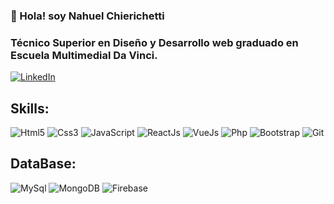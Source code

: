 ### 👋 Hola! soy Nahuel Chierichetti
### Técnico Superior en Diseño y Desarrollo web graduado en Escuela Multimedial Da Vinci.
[![LinkedIn](https://img.shields.io/badge/LinkedIn-Nahuel_Nicolás_Chierichetti-0077B5?style=for-the-badge&logo=linkedin&logoColor=white&labelColor=101010)](https://www.linkedin.com/in/nahuel-nicol%C3%A1s-chierichetti-346a32201/)

## Skills:
![Html5](https://img.shields.io/badge/HTML5-E34F26?style=for-the-badge&logo=html5&logoColor=white)
![Css3](https://img.shields.io/badge/CSS3-1572B6?style=for-the-badge&logo=css3&logoColor=white)
![JavaScript](https://img.shields.io/badge/JavaScript-F7DF1E?style=for-the-badge&logo=javascript&logoColor=black)
![ReactJs](https://shields.io/badge/react-black?logo=react&style=for-the-badge)
![VueJs]([https://shields.io/badge/react-black?logo=react&style=for-the-badge](https://img.shields.io/badge/Vue.js-35495E?style=for-the-badge&logo=vuedotjs&logoColor=4FC08D))
![Php](https://img.shields.io/badge/PHP-777BB4?style=for-the-badge&logo=php&logoColor=white)
![Bootstrap](https://img.shields.io/badge/Bootstrap-563D7C?style=for-the-badge&logo=bootstrap&logoColor=white)
![Git](https://img.shields.io/badge/Git-F05032?style=for-the-badge&logo=git&logoColor=white)


## DataBase:
![MySql](https://img.shields.io/badge/MySQL-00000F?style=for-the-badge&logo=mysql&logoColor=white)
![MongoDB](https://img.shields.io/badge/MongoDB-47A248?style=for-the-badge&logo=mongodb&logoColor=white&labelColor=101010)
![Firebase](https://img.shields.io/badge/Firebase-FFCA28?style=for-the-badge&logo=firebase&logoColor=white&labelColor=101010)

<!---
NahuelChierichetti/NahuelChierichetti is a ✨ special ✨ repository because its `README.md` (this file) appears on your GitHub profile.
You can click the Preview link to take a look at your changes.
--->
